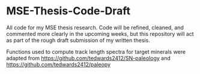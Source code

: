 # MSE-Thesis-Code-Draft
All code for my MSE thesis research. Code will be refined, cleaned, and commented more clearly in the upcoming weeks, but this repository will act as part of the rough draft submission of my written thesis.

Functions used to compute track length spectra for target minerals were adapted from https://github.com/tedwards2412/SN-paleology and https://github.com/tedwards2412/paleopy

